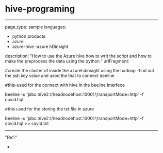 # hive-programing

---
page_type: sample
languages:
- python
products:
- azure
- azure-hive
-azure hDinsight

description: "How to use the Azure hive how to writ the script and how to make the preprocess the data using the python."
urlFragment: 

#create the cluster of inside the azurehdinsight using the hadoop
  -find out the ssh key value and used the that to connect beeline

#this-used for the connect with hive in the beeline interfece

beeline -u 'jdbc:hive2://headnodehost:10001/;transportMode=http' -f covid.hql

#this used for the storing the txt file in azure

beeline -u 'jdbc:hive2://headnodehost:10001/;transportMode=http' -f covid.hql >> covid.txt 

---

"Ref:"

-


